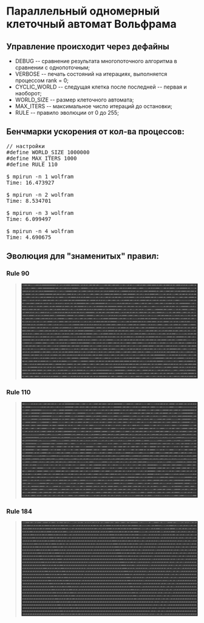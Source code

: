 # Параллельный одномерный клеточный автомат Вольфрама

## Управление происходит через дефайны
* DEBUG -- сравнение результата многопоточного алгоритма в сравнении с однопоточным;
* VERBOSE -- печать состояний на итерациях, выполняется процессом rank = 0;
* CYCLIC_WORLD -- следущая клетка после последней -- первая и наоборот;
* WORLD_SIZE -- размер клеточного автомата;
* MAX_ITERS -- максимальное число итераций до остановки;
* RULE -- правило эволюции от 0 до 255;

## Бенчмарки ускорения от кол-ва процессов:
<pre>
// настройки
#define WORLD_SIZE 1000000
#define MAX_ITERS 1000
#define RULE 110

$ mpirun -n 1 wolfram 
Time: 16.473927

$ mpirun -n 2 wolfram
Time: 8.534701

$ mpirun -n 3 wolfram
Time: 6.099497

$ mpirun -n 4 wolfram
Time: 4.690675
</pre>

## Эволюция для "знаменитых" правил:

### Rule 90
> ![](rule_90.png)

### Rule 110
> ![](rule_110.png)

### Rule 184
> ![](rule_184.png)
